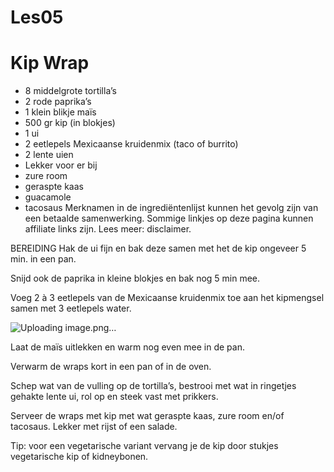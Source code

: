 # Les05
# Kip Wrap
*  8 middelgrote tortilla’s
* 2 rode paprika’s
*  1 klein blikje maïs
* 500 gr kip (in blokjes)
*  1 ui
* 2 eetlepels Mexicaanse kruidenmix (taco of burrito)
*  2 lente uien
*  Lekker voor er bij
*  zure room
*  geraspte kaas
*  guacamole
*  tacosaus
Merknamen in de ingrediëntenlijst kunnen het gevolg zijn van een betaalde samenwerking. Sommige linkjes op deze pagina kunnen affiliate links zijn. Lees meer: disclaimer.


BEREIDING
Hak de ui fijn en bak deze samen met het de kip ongeveer 5 min. in een pan.

Snijd ook de paprika in kleine blokjes en bak nog 5 min mee.

Voeg 2 à 3 eetlepels van de Mexicaanse kruidenmix toe aan het kipmengsel samen met 3 eetlepels water.


![Uploading image.png…]()


Laat de maïs uitlekken en warm nog even mee in de pan.

Verwarm de wraps kort in een pan of in de oven.

Schep wat van de vulling op de tortilla’s, bestrooi met wat in ringetjes gehakte lente ui, rol op en steek vast met prikkers.

Serveer de wraps met kip met wat geraspte kaas, zure room en/of tacosaus. Lekker met rijst of een salade.

Tip: voor een vegetarische variant vervang je de kip door stukjes vegetarische kip of kidneybonen.
